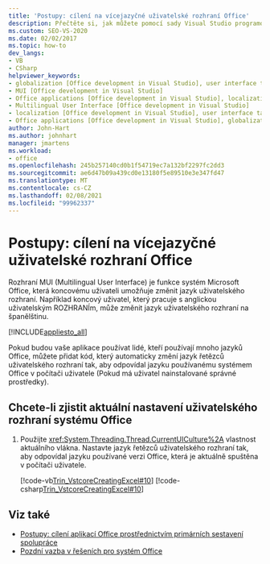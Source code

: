 ```yaml
---
title: 'Postupy: cílení na vícejazyčné uživatelské rozhraní Office'
description: Přečtěte si, jak můžete pomocí sady Visual Studio programově cílit na systém Microsoft Office vícejazyčného uživatelského rozhraní.
ms.custom: SEO-VS-2020
ms.date: 02/02/2017
ms.topic: how-to
dev_langs:
- VB
- CSharp
helpviewer_keywords:
- globalization [Office development in Visual Studio], user interface targeting
- MUI [Office development in Visual Studio]
- Office applications [Office development in Visual Studio], localization
- Multilingual User Interface [Office development in Visual Studio]
- localization [Office development in Visual Studio], user interface targeting
- Office applications [Office development in Visual Studio], globalization
author: John-Hart
ms.author: johnhart
manager: jmartens
ms.workload:
- office
ms.openlocfilehash: 245b257140cd0b1f54719ec7a132bf2297fc2dd3
ms.sourcegitcommit: ae6d47b09a439cd0e13180f5e89510e3e347fd47
ms.translationtype: MT
ms.contentlocale: cs-CZ
ms.lasthandoff: 02/08/2021
ms.locfileid: "99962337"
---
```

# <a name="how-to-target-the-office-multilingual-user-interface"></a>Postupy: cílení na vícejazyčné uživatelské rozhraní Office
  Rozhraní MUI (Multilingual User Interface) je funkce systém Microsoft Office, která koncovému uživateli umožňuje změnit jazyk uživatelského rozhraní. Například koncový uživatel, který pracuje s anglickou uživatelským ROZHRANÍm, může změnit jazyk uživatelského rozhraní na španělštinu.

 [!INCLUDE[appliesto_all](../vsto/includes/appliesto-all-md.md)]

 Pokud budou vaše aplikace používat lidé, kteří používají mnoho jazyků Office, můžete přidat kód, který automaticky změní jazyk řetězců uživatelského rozhraní tak, aby odpovídal jazyku používanému systémem Office v počítači uživatele (Pokud má uživatel nainstalované správné prostředky).

## <a name="to-check-the-current-office-ui-setting"></a>Chcete-li zjistit aktuální nastavení uživatelského rozhraní systému Office

1. Použijte <xref:System.Threading.Thread.CurrentUICulture%2A> vlastnost aktuálního vlákna. Nastavte jazyk řetězců uživatelského rozhraní tak, aby odpovídal jazyku používané verzi Office, která je aktuálně spuštěna v počítači uživatele.

     [!code-vb[Trin_VstcoreCreatingExcel#10](../vsto/codesnippet/VisualBasic/Trin_VstcoreCreatingExcelVB/Sheet1.vb#10)]
     [!code-csharp[Trin_VstcoreCreatingExcel#10](../vsto/codesnippet/CSharp/Trin_VstcoreCreatingExcelCS/Sheet1.cs#10)]

## <a name="see-also"></a>Viz také
- [Postupy: cílení aplikací Office prostřednictvím primárních sestavení spolupráce](../vsto/how-to-target-office-applications-through-primary-interop-assemblies.md)
- [Pozdní vazba v řešeních pro systém Office](../vsto/late-binding-in-office-solutions.md)

